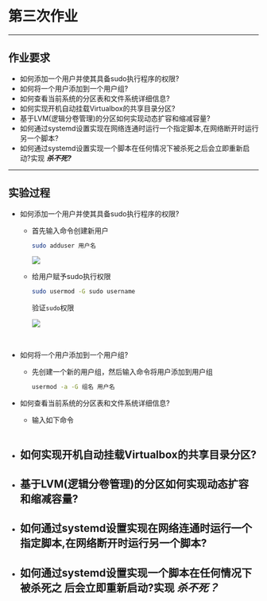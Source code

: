 # 第三次作业
---
## 作业要求

* 如何添加一个用户并使其具备sudo执行程序的权限?
* 如何将一个用户添加到一个用户组?
* 如何查看当前系统的分区表和文件系统详细信息?
* 如何实现开机自动挂载Virtualbox的共享目录分区?
* 基于LVM(逻辑分卷管理)的分区如何实现动态扩容和缩减容量?
* 如何通过systemd设置实现在网络连通时运行一个指定脚本,在网络断开时运行另一个脚本?
* 如何通过systemd设置实现一个脚本在任何情况下被杀死之后会立即重新启动?实现 ***杀不死?***
---
## 实验过程
* 如何添加一个用户并使其具备sudo执行程序的权限?
    - 首先输入命令创建新用户
        ```bash
        sudo adduser 用户名
        ```
        ![](图片/1.1.png)
    - 给用户赋予sudo执行权限
        ```bash
        sudo usermod -G sudo username 
        ```
        验证`sudo`权限

        ![](图片/1.2.png)
<br>

* 如何将一个用户添加到一个用户组?
    - 先创建一个新的用户组，然后输入命令将用户添加到用户组
        ```bash
        usermod -a -G 组名 用户名
        ```
* 如何查看当前系统的分区表和文件系统详细信息?
    - 输入如下命令
        ```bash
        ```
* 如何实现开机自动挂载Virtualbox的共享目录分区?
    - 
* 基于LVM(逻辑分卷管理)的分区如何实现动态扩容和缩减容量?
    - 
* 如何通过systemd设置实现在网络连通时运行一个指定脚本,在网络断开时运行另一个脚本?
    - 

* 如何通过systemd设置实现一个脚本在任何情况下被杀死之
后会立即重新启动?实现 ***杀不死？***
    - 

